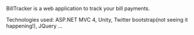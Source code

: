 
BillTracker is a web application to track your bill payments.

Technologies used: ASP.NET MVC 4, Unity, Twitter bootstrap(not seeing it happening!), JQuery ...

